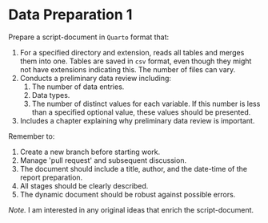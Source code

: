 # Data Preparation 1

Prepare a script-document in `Quarto` format that:

1. For a specified directory and extension, reads all tables and merges them into one. Tables are saved in `csv` format, even though they might not have extensions indicating this. The number of files can vary.
2. Conducts a preliminary data review including:
   1. The number of data entries.
   2. Data types.
   3. The number of distinct values for each variable. If this number is less than a specified optional value, these values should be presented.
3. Includes a chapter explaining why preliminary data review is important.

Remember to:

1. Create a new branch before starting work.
2. Manage 'pull request' and subsequent discussion.
3. The document should include a title, author, and the date-time of the report preparation.
4. All stages should be clearly described.
5. The dynamic document should be robust against possible errors.

*Note.* I am interested in any original ideas that enrich the script-document.